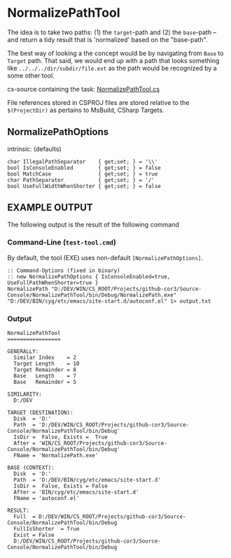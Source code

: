﻿# NormalizePathTool

The idea is to take two paths: (1) the `target`-path and (2) the `base`-path &ndash; 
and return a tidy result that is 'normalized' based on the "base-path".

The best way of looking a the concept would be by navigating from `Base` to `Target` path.
That said, we would end up with a path that looks something like `../../../dir/subdir/file.ext`
as the path would be recognized by a some other tool.

cs-source containing the task: [NormalizePathTool.cs]

File references stored in CSPROJ files are stored relative to the `$(ProjectDir)`
as pertains to MsBuild, CSharp Targets.

## NormalizePathOptions

intrinsic: (defaults)

	char IllegalPathSeparator    { get;set; } = '\\'
	bool IsConsoleEnabled        { get;set; } = false
	bool MatchCase               { get;set; } = true
	char PathSeparator           { get;set; } = '/'
	bool UseFullWidthWhenShorter { get;set; } = false

## EXAMPLE OUTPUT

The following output is the result of the following command

### Command-Line (`test-tool.cmd`)

By default, the tool (EXE) uses non-default `[NormalizePathOptions]`.

	:: Command-Options (fixed in binary)
	:: new NormalizePathOptions { IsConsoleEnabled=true, UseFullPathWhenShorter=true }
	NormalizePath "D:/DEV/WIN/CS_ROOT/Projects/github-cor3/Source-Console/NormalizePathTool/bin/Debug/NormalizePath.exe" "D:/DEV/BIN/cyg/etc/emacs/site-start.d/autoconf.el" 1> output.txt

### Output

	NormalizePathTool
	=================
	
	GENERALLY:
	  Similar Index    = 2
	  Target Length    = 10
	  Target Remainder = 8
	  Base   Length    = 7
	  Base   Remainder = 5
	
	SIMILARITY:
	  D:/DEV
	
	TARGET (DESTINATION):
	  Disk  = 'D:'
	  Path  = 'D:/DEV/WIN/CS_ROOT/Projects/github-cor3/Source-Console/NormalizePathTool/bin/Debug'
	  IsDir =  False, Exists =  True
	  After = 'WIN/CS_ROOT/Projects/github-cor3/Source-Console/NormalizePathTool/bin/Debug'
	  FName = 'NormalizePath.exe'
	
	BASE (CONTEXT):
	  Disk  = 'D:'
	  Path  = 'D:/DEV/BIN/cyg/etc/emacs/site-start.d'
	  IsDir =  False, Exists = False
	  After = 'BIN/cyg/etc/emacs/site-start.d'
	  FName = 'autoconf.el'
	
	RESULT:
	  Full  = D:/DEV/WIN/CS_ROOT/Projects/github-cor3/Source-Console/NormalizePathTool/bin/Debug
	  FullIsShorter  = True
	  Exist = False
	  D:/DEV/WIN/CS_ROOT/Projects/github-cor3/Source-Console/NormalizePathTool/bin/Debug

[NormalizePathTool.cs]: https://github.com/tfoxo/System.Cor3/blob/master/Source/Cor3.Core/Tasks/NormalizePathTool.cs
